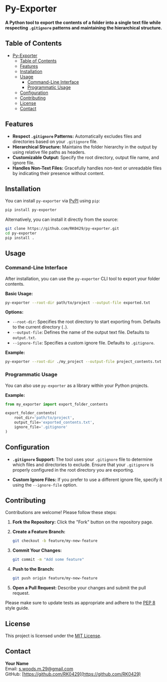 # Py-Exporter

**A Python tool to export the contents of a folder into a single text file while respecting `.gitignore` patterns and maintaining the hierarchical structure.**

## Table of Contents

- [Py-Exporter](#py-exporter)
  - [Table of Contents](#table-of-contents)
  - [Features](#features)
  - [Installation](#installation)
  - [Usage](#usage)
    - [Command-Line Interface](#command-line-interface)
    - [Programmatic Usage](#programmatic-usage)
  - [Configuration](#configuration)
  - [Contributing](#contributing)
  - [License](#license)
  - [Contact](#contact)

## Features

- **Respect `.gitignore` Patterns:** Automatically excludes files and directories based on your `.gitignore` file.
- **Hierarchical Structure:** Maintains the folder hierarchy in the output by using relative file paths as headers.
- **Customizable Output:** Specify the root directory, output file name, and ignore file.
- **Handles Non-Text Files:** Gracefully handles non-text or unreadable files by indicating their presence without content.

## Installation

You can install `py-exporter` via [PyPI](https://pypi.org/) using `pip`:

```bash
pip install py-exporter
```

Alternatively, you can install it directly from the source:

```bash
git clone https://github.com/RK0429/py-exporter.git
cd py-exporter
pip install .
```

## Usage

### Command-Line Interface

After installation, you can use the `py-exporter` CLI tool to export your folder contents.

**Basic Usage:**

```bash
py-exporter --root-dir path/to/project --output-file exported.txt
```

**Options:**

- `--root-dir`: Specifies the root directory to start exporting from. Defaults to the current directory (`.`).
- `--output-file`: Defines the name of the output text file. Defaults to `output.txt`.
- `--ignore-file`: Specifies a custom ignore file. Defaults to `.gitignore`.

**Example:**

```bash
py-exporter --root-dir ./my_project --output-file project_contents.txt
```

### Programmatic Usage

You can also use `py-exporter` as a library within your Python projects.

**Example:**

```python
from my_exporter import export_folder_contents

export_folder_contents(
    root_dir='path/to/project',
    output_file='exported_contents.txt',
    ignore_file='.gitignore'
)
```

## Configuration

- **`.gitignore` Support:** The tool uses your `.gitignore` file to determine which files and directories to exclude. Ensure that your `.gitignore` is properly configured in the root directory you are exporting.

- **Custom Ignore Files:** If you prefer to use a different ignore file, specify it using the `--ignore-file` option.

## Contributing

Contributions are welcome! Please follow these steps:

1. **Fork the Repository:** Click the "Fork" button on the repository page.
2. **Create a Feature Branch:**  

   ```bash
   git checkout -b feature/my-new-feature
   ```

3. **Commit Your Changes:**  

   ```bash
   git commit -m "Add some feature"
   ```

4. **Push to the Branch:**  

   ```bash
   git push origin feature/my-new-feature
   ```

5. **Open a Pull Request:** Describe your changes and submit the pull request.

Please make sure to update tests as appropriate and adhere to the [PEP 8](https://pep8.org/) style guide.

## License

This project is licensed under the [MIT License](LICENSE).

## Contact

**Your Name**  
Email: [s.woods.m.29@gmail.com](mailto:s.woods.m.29@gmail.com)  
GitHub: [https://github.com/RK0429](https://github.com/RK0429)
